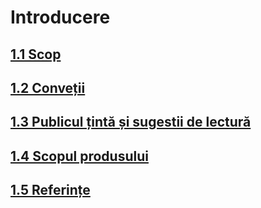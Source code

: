 # Introducere
## [1.1 Scop](1.1%20Scop.md)
## [1.2 Conveții](1.2%20Convenții.md)
## [1.3 Publicul țintă și sugestii de lectură](1.3%20Publicul%20țintă%20și%20sugestii%20de%20lectură.md)
## [1.4 Scopul produsului](1.4%20Scopul%20produsului.md)
## [1.5 Referințe](1.5%20Referințe.md)